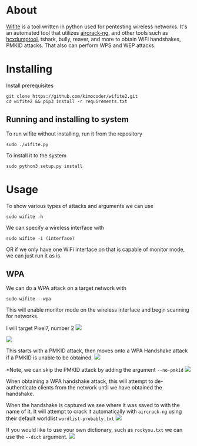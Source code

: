 # About
[Wifite](https://github.com/kimocoder/wifite2) is a tool written in python used for pentesting wireless networks. It's an automated tool that utilizes [aircrack-ng](https://cybersec.th4ntis.com/tools/wireless/aircrack-ng), and other tools such as [hcxdumptool](https://cybersec.th4ntis.com/tools/wireless/hcxdumptool), tshark, bully, reaver, and more to obtain WiFi handshakes, PMKID attacks. That also can perform WPS and WEP attacks.
# Installing
Install prerequisites
```
git clone https://github.com/kimocoder/wifite2.git
cd wifite2 && pip3 install -r requirements.txt
```
## Running and installing to system
To run wifite without installing, run it from the repository
```
sudo ./wifite.py
```

To install it to the system
```
sudo python3 setup.py install
```
# Usage
To show various types of attacks and arguments we can use
```
sudo wifite -h
```

We can specify a wireless interface with
```
sudo wifite -i (interface)
```

OR if we only have one WiFi interface on that is capable of monitor mode, we can just run it as is.
## WPA
We can do a WPA attack on a target network with
```
sudo wifite --wpa
```

This will enable monitor mode on the wireless interface and begin scanning for networks.

I will target Pixel7, number 2
![](https://cybersec.th4ntis.com/~gitbook/image?url=https%3A%2F%2F667808901-files.gitbook.io%2F%7E%2Ffiles%2Fv0%2Fb%2Fgitbook-x-prod.appspot.com%2Fo%2Fspaces%252FTdW22AGCceN8oUXfdlKI%252Fuploads%252FVpx0yYgNCGKxc5svPVFj%252Fimage.png%3Falt%3Dmedia%26token%3Dd8255d21-3b91-47bf-9dfe-063d15357ba5&width=768&dpr=4&quality=100&sign=f8304400&sv=2)

![](https://cybersec.th4ntis.com/~gitbook/image?url=https%3A%2F%2F667808901-files.gitbook.io%2F%7E%2Ffiles%2Fv0%2Fb%2Fgitbook-x-prod.appspot.com%2Fo%2Fspaces%252FTdW22AGCceN8oUXfdlKI%252Fuploads%252FY9OfJ61TMUFzUpzByORX%252Fimage.png%3Falt%3Dmedia%26token%3D46257848-c36b-4927-a4ee-e059d14cbfc4&width=768&dpr=4&quality=100&sign=308959b4&sv=2)

This starts with a PMKID attack, then moves onto a WPA Handshake attack if a PMKID is unable to be obtained.
![](https://cybersec.th4ntis.com/~gitbook/image?url=https%3A%2F%2F667808901-files.gitbook.io%2F%7E%2Ffiles%2Fv0%2Fb%2Fgitbook-x-prod.appspot.com%2Fo%2Fspaces%252FTdW22AGCceN8oUXfdlKI%252Fuploads%252FlBsS67rJ2zo9wc5Q774U%252Fimage.png%3Falt%3Dmedia%26token%3D522890d6-d2fb-499f-afdd-8fd604068c39&width=768&dpr=4&quality=100&sign=7049aa84&sv=2)

*Note, we can skip the PMKID attack by adding the argument `--no-pmkid`
![](https://cybersec.th4ntis.com/~gitbook/image?url=https%3A%2F%2F667808901-files.gitbook.io%2F%7E%2Ffiles%2Fv0%2Fb%2Fgitbook-x-prod.appspot.com%2Fo%2Fspaces%252FTdW22AGCceN8oUXfdlKI%252Fuploads%252FKbC6Q4rbiO4oem4EcuS2%252Fimage.png%3Falt%3Dmedia%26token%3Ddc5e1615-5998-4465-bd13-35a7547bb491&width=768&dpr=4&quality=100&sign=c888c424&sv=2)

When obtaining a WPA handshake attack, this will attempt to de-authenticate clients from the network until we have obtained the handshake.

When the handshake is captured we see where it was saved to with the name of it. It will attempt to crack it automatically with `aircrack-ng` using their default worldlist `wordlist-probably.txt`
![](https://cybersec.th4ntis.com/~gitbook/image?url=https%3A%2F%2F667808901-files.gitbook.io%2F%7E%2Ffiles%2Fv0%2Fb%2Fgitbook-x-prod.appspot.com%2Fo%2Fspaces%252FTdW22AGCceN8oUXfdlKI%252Fuploads%252FHZeAT1pDg5ipqgFgc1vM%252Fimage.png%3Falt%3Dmedia%26token%3Dd3dde13c-ad11-462a-800e-1b952e16e462&width=768&dpr=4&quality=100&sign=19ec0ecc&sv=2)

If you would like to use your own dictionary, such as `rockyou.txt` we can use the `--dict` argument.
![](https://cybersec.th4ntis.com/~gitbook/image?url=https%3A%2F%2F667808901-files.gitbook.io%2F%7E%2Ffiles%2Fv0%2Fb%2Fgitbook-x-prod.appspot.com%2Fo%2Fspaces%252FTdW22AGCceN8oUXfdlKI%252Fuploads%252FEoeyJzWJVAeOoSqpn1yY%252Fimage.png%3Falt%3Dmedia%26token%3D64aa93aa-204c-4f41-ace6-37bf31b977e3&width=768&dpr=4&quality=100&sign=92a126a0&sv=2)